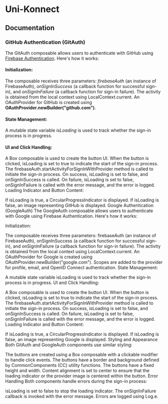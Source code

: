 # Uni-Konnect
## Documentation

### GitHub Authentication (GitAuth)

The GitAuth composable allows users to authenticate with GitHub using [Firebase Authentication](https://firebase.google.com/docs/auth). Here's how it works:

#### Initialization:

The composable receives three parameters: _firebaseAuth_ (an instance of FirebaseAuth), _onSignInSuccess_ (a callback function for successful sign-in), and _onSignInFailure_ (a callback function for sign-in failure).
The activity is obtained from the local context using LocalContext.current.
An OAuthProvider for GitHub is created using **OAuthProvider.newBuilder("github.com")**.

#### State Management:

A mutable state variable _isLoading_ is used to track whether the sign-in process is in progress.

#### UI and Click Handling:

A Box composable is used to create the button UI.
When the button is clicked, isLoading is set to true to indicate the start of the sign-in process.
The firebaseAuth.startActivityForSignInWithProvider method is called to initiate the sign-in process.
On success, isLoading is set to false, and onSignInSuccess is called.
On failure, isLoading is set to false, onSignInFailure is called with the error message, and the error is logged.
Loading Indicator and Button Content:

If isLoading is true, a CircularProgressIndicator is displayed.
If isLoading is false, an image representing GitHub is displayed.
Google Authentication (GoogleAuth)
The GoogleAuth composable allows users to authenticate with Google using Firebase Authentication. Here's how it works:

Initialization:

The composable receives three parameters: firebaseAuth (an instance of FirebaseAuth), onSignInSuccess (a callback function for successful sign-in), and onSignInFailure (a callback function for sign-in failure).
The activity is obtained from the local context using LocalContext.current.
An OAuthProvider for Google is created using OAuthProvider.newBuilder("google.com").
Scopes are added to the provider for profile, email, and OpenID Connect authentication.
State Management:

A mutable state variable isLoading is used to track whether the sign-in process is in progress.
UI and Click Handling:

A Box composable is used to create the button UI.
When the button is clicked, isLoading is set to true to indicate the start of the sign-in process.
The firebaseAuth.startActivityForSignInWithProvider method is called to initiate the sign-in process.
On success, isLoading is set to false, and onSignInSuccess is called.
On failure, isLoading is set to false, onSignInFailure is called with the error message, and the error is logged.
Loading Indicator and Button Content:

If isLoading is true, a CircularProgressIndicator is displayed.
If isLoading is false, an image representing Google is displayed.
Styling and Appearance
Both GitAuth and GoogleAuth components use similar styling:

The buttons are created using a Box composable with a clickable modifier to handle click events.
The buttons have a border and background defined by CommonComponents (CC) utility functions.
The buttons have a fixed height and width.
Content alignment is set to center to ensure that the loading indicator or the provider image is centered within the button.
Error Handling
Both components handle errors during the sign-in process:

isLoading is set to false to stop the loading indicator.
The onSignInFailure callback is invoked with the error message.
Errors are logged using Log.e.
